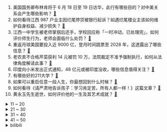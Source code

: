1. 美国国务卿布林肯将于 6 月 18 日至 19 日访华，此行有哪些目的？对中美关系会产生哪些影响？ [:link:](https://www.zhihu.com/question/606641194)
2. 如何看待江西 987 户业主因烂尾停贷被银行起诉？如遇烂尾楼业主该如何维护自身权益、减少损失？ [:link:](https://www.zhihu.com/question/606249895)
3. 江西一中学生被老师掌掴后还手，学校回应称「一时冲动，已处理完」，如何评价师生行为，老师会面临什么处罚？ [:link:](https://www.zhihu.com/question/606355810)
4. 重返月球美国要投入近 9000 亿，登月时间跳票至 2028 年，这透露出了哪些信息？ [:link:](https://www.zhihu.com/question/606394948)
5. 老农卖不合格芹菜获利 14 元被罚 10 万，法院裁定不准予强制执行，如何从法律角度解读此事？ [:link:](https://www.zhihu.com/question/606519434)
6. 印度向小米发出正式通知，48 亿元或被印度没收，哪些信息值得关注？ [:link:](https://www.zhihu.com/question/606368662)
7. 有哪些好的211大学？ [:link:](https://www.zhihu.com/question/345841651)
8. 如果可以重启任意一段人生，你最想回到什么时候？ [:link:](https://www.zhihu.com/question/606575963)
9. 如何看待《请严肃地告诉孩子：学习肯定苦，所有人都一样！》这篇文章？ [:link:](https://www.zhihu.com/question/606593393)
10. 黄永玉先生逝世，如何评价他的一生及其艺术成就？ [:link:](https://www.zhihu.com/question/606596968)
<details>
<summary>11 ~ 20</summary>

11. 人类为何不大规模训练猴子做「流水线工人」? [:link:](https://www.zhihu.com/question/597376599)
12. 消息称马克龙想参加金砖峰会，法媒评价「疯狂、前所未有」，马克龙成行的可能性有多大？对国际合作有何意义？ [:link:](https://www.zhihu.com/question/606517294)
13. 耶伦警告对华脱钩是「巨大错误」，停止同中国的贸易将是「灾难性的」，释放了什么信号？ [:link:](https://www.zhihu.com/question/606560492)
14. 此前近百城上调公积金贷款额度，驰援住房消费，这项政策释放了多少购买力，是否达到预期？ [:link:](https://www.zhihu.com/question/605669289)
15. 投资人爆料梅西曾有意来中超踢球，但最终未能成行，如何看待这一结局？ [:link:](https://www.zhihu.com/question/606640897)
16. 印度向中国手机制造商提新条件，要求印籍人士担任 CEO 等职位，分析称等于变相收购中企，如何看待此事？ [:link:](https://www.zhihu.com/question/606514618)
17. 2023 LPL 夏季赛 Uzi 复出首战告捷，EDG 2:1 击败 iG，如何评价这场比赛？ [:link:](https://www.zhihu.com/question/606583572)
18. 为什么越来越多的年轻人喜欢买稀奇古怪的“丑东西”“脏东西”“土东西”？ [:link:](https://www.zhihu.com/question/606407983)
19. 央行报告显示，5 月份人民币存款增加 1.46 万亿元，同比少增 1.58 万亿元，哪些信息值得关注？ [:link:](https://www.zhihu.com/question/606376740)
20. 今年已有近 20 城颁布了支持团购买房政策，部分城市房价折扣可突破备案价跌幅限制，如何评价政策效果？ [:link:](https://www.zhihu.com/question/605669004)
</details>
<details>
<summary>21 ~ 30</summary>

21. 进厂上班很丢人吗？ [:link:](https://www.zhihu.com/question/605924106)
22. 网传「教师体罚学生后群内道歉获其他家长安慰」，官方通报「责令学校解聘」，如何看待此事？ [:link:](https://www.zhihu.com/question/606363235)
23. 如何用一段话证明你玩某款游戏? [:link:](https://www.zhihu.com/question/605366291)
24. 姆巴佩采访时称「梅西没有得到应有的尊重」，如何看待此事？为什么很多人对梅西离队感到宽慰？ [:link:](https://www.zhihu.com/question/606541357)
25. 时间真的可以治愈一切么？ [:link:](https://www.zhihu.com/question/604621748)
26. 健身的话，早餐吃燕麦怎么样？ [:link:](https://www.zhihu.com/question/347991282)
27. 你是从什么时候开始觉得钱变得很重要？ [:link:](https://www.zhihu.com/question/605958493)
28. 在领悟了什么道理后，你的人生从此轻松起来？ [:link:](https://www.zhihu.com/question/604775983)
29. 和男朋友同居，是我太计较了吗? [:link:](https://www.zhihu.com/question/606007032)
30. 汉语是当今世界最简练的语言吗？ [:link:](https://www.zhihu.com/question/66497764)
</details>
<details>
<summary>31 ~ 40</summary>

31. 含有“叶”的古诗词有哪些? [:link:](https://www.zhihu.com/question/606516288)
32. 如何让不玩游戏的人能够快速理解游戏 DLC 是什么东西？ [:link:](https://www.zhihu.com/question/606170703)
33. 关于日出日落，你更喜欢哪个？ [:link:](https://www.zhihu.com/question/597102484)
34. 人到中年，是努力赚钱重要还是陪伴父母重要？ [:link:](https://www.zhihu.com/question/598077018)
35. 高考完是去旅游还是打工? [:link:](https://www.zhihu.com/question/606485023)
36. 6 月 16 日国足对阵缅甸，将为郑智举行退役仪式，如何评价他在国家队的表现？ [:link:](https://www.zhihu.com/question/606133754)
37. 对自己一岁半的孩子产生了厌恶感，我还正常吗？ [:link:](https://www.zhihu.com/question/606034442)
38. 在领悟了什么道理后，你的人生开始轻松起来? [:link:](https://www.zhihu.com/question/605994430)
39. 有什么好用的儿童面霜值得推荐？ [:link:](https://www.zhihu.com/question/367853665)
40. 今年粽子口味「奶茶化」还有无米低卡「花菜粽」，如何看待此事？你愿意尝试非传统粽子吗？ [:link:](https://www.zhihu.com/question/606587455)
</details>
<details>
<summary>41 ~ 50</summary>

41. 央行下调常备借贷便利利率 10 个基点，将产生哪些影响？ [:link:](https://www.zhihu.com/question/606450228)
42. 高温天气，有什么清凉解暑的好物？ [:link:](https://www.zhihu.com/question/543078111)
43. 中国 5 月社会融资规模增量为 1.56 万亿元，比上月多 3312 亿元，这一数据说明了什么？ [:link:](https://www.zhihu.com/question/606375297)
44. 如果高考没考好怎么办？ [:link:](https://www.zhihu.com/question/605737839)
45. 同样是藩王造反，为什么说李世民和朱棣有本质上的区别？ [:link:](https://www.zhihu.com/question/600701641)
46. 高中毕业晚会上你们哭了吗？ [:link:](https://www.zhihu.com/question/333367600)
47. 经常跑步的人 vs 不跑步的人有何差距？ [:link:](https://www.zhihu.com/question/604007321)
48. 有什么适合和朋友一起玩的游戏？ [:link:](https://www.zhihu.com/question/606364821)
49. Uzi 在 2023 年复出首战上的表现有哪些亮点和不足？ [:link:](https://www.zhihu.com/question/606633235)
50. 为什么猫喜欢到高处的地方，但是你把它提到高处的地方时，它又害怕？ [:link:](https://www.zhihu.com/question/603886429)
</details><details>
<summary>bilibili</summary>

</details>
